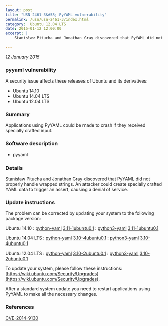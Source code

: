 ```yaml
---
layout: post
title: "USN-2461-3&#58; PyYAML vulnerability"
permalink: /usn/usn-2461-3/index.html
category:  Ubuntu 12.04 LTS
date: 2015-01-12 12:00:00
excerpt: |
    Stanisław Pitucha and Jonathan Gray discovered that PyYAML did not properly handle wrapped strings. An attacker could create specially crafted YAML data to trigger an assert, causing a denial of service. 
    
--- 
```

 
 

*12 January 2015*

### pyyaml vulnerability

A security issue affects these releases of Ubuntu and its derivatives:

* Ubuntu 14.10
* Ubuntu 14.04 LTS
* Ubuntu 12.04 LTS

### Summary

Applications using PyYAML could be made to crash if they received specially crafted input.

### Software description

* pyyaml 

### Details

Stanisław Pitucha and Jonathan Gray discovered that PyYAML did not properly handle wrapped strings. An attacker could create specially crafted YAML data to trigger an assert, causing a denial of service. 

### Update instructions

The problem can be corrected by updating your system to the following package version:

Ubuntu 14.10
 : [python-yaml](https://launchpad.net/ubuntu/+source/pyyaml) <span> [3.11-1ubuntu0.1](https://launchpad.net/ubuntu/+source/pyyaml/3.11-1ubuntu0.1) </span> 
 : [python3-yaml](https://launchpad.net/ubuntu/+source/pyyaml) <span> [3.11-1ubuntu0.1](https://launchpad.net/ubuntu/+source/pyyaml/3.11-1ubuntu0.1) </span> 

Ubuntu 14.04 LTS
 : [python-yaml](https://launchpad.net/ubuntu/+source/pyyaml) <span> [3.10-4ubuntu0.1](https://launchpad.net/ubuntu/+source/pyyaml/3.10-4ubuntu0.1) </span> 
 : [python3-yaml](https://launchpad.net/ubuntu/+source/pyyaml) <span> [3.10-4ubuntu0.1](https://launchpad.net/ubuntu/+source/pyyaml/3.10-4ubuntu0.1) </span> 

Ubuntu 12.04 LTS
 : [python-yaml](https://launchpad.net/ubuntu/+source/pyyaml) <span> [3.10-2ubuntu0.1](https://launchpad.net/ubuntu/+source/pyyaml/3.10-2ubuntu0.1) </span> 
 : [python3-yaml](https://launchpad.net/ubuntu/+source/pyyaml) <span> [3.10-2ubuntu0.1](https://launchpad.net/ubuntu/+source/pyyaml/3.10-2ubuntu0.1) </span> 

To update your system, please follow these instructions: [https://wiki.ubuntu.com/Security/Upgrades](https://wiki.ubuntu.com/Security/Upgrades).

After a standard system update you need to restart applications using PyYAML to make all the necessary changes. 

### References

 
 [CVE-2014-9130](http://people.ubuntu.com/~ubuntu-security/cve/CVE-2014-9130)
 

